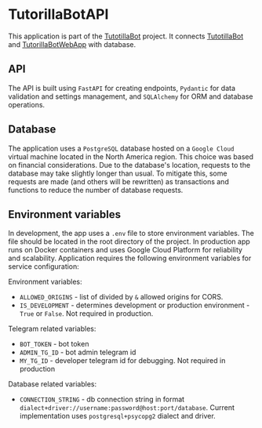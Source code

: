 # TutorillaBotAPI

This application is part of the [TutotillaBot](https://github.com/users/japolyak/projects/2/views/4) project.
It connects [TutotillaBot](https://github.com/japolyak/TutorillaBot) and [TutorillaBotWebApp](https://github.com/japolyak/TutorillaBotWebApp) with database.

## API

The API is built using `FastAPI` for creating endpoints, `Pydantic` for data validation and settings management, and `SQLAlchemy` for ORM  and database operations.

## Database

The application uses a `PostgreSQL` database hosted on a `Google Cloud` virtual machine located in the North America region.
This choice was based on financial considerations. Due to the database's location, requests to the database may take slightly longer than usual.
To mitigate this, some requests are made (and others will be rewritten) as transactions and functions to reduce the number of database requests.

## Environment variables

In development, the app uses a `.env` file to store environment variables. The file should be located in the root directory of the project.
In production app runs on Docker containers and uses Google Cloud Platform for reliability and scalability.
Application requires the following environment variables for service configuration:

Environment variables:
* `ALLOWED_ORIGINS` - list of divided by `&` allowed origins for CORS.
* `IS_DEVELOPMENT` - determines development or production environment - `True` or `False`. Not required in production.

Telegram related variables:

* `BOT_TOKEN` - bot token
* `ADMIN_TG_ID` - bot admin telegram id
* `MY_TG_ID` - developer telegram id for debugging. Not required in production

Database related variables:
* `CONNECTION_STRING` - db connection string in format `dialect+driver://username:password@host:port/database`.
Current implementation uses `postgresql+psycopg2` dialect and driver.
